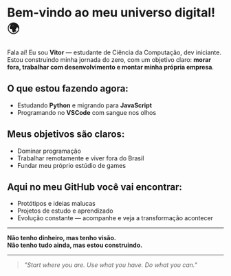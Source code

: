 # Bem-vindo ao meu universo digital! 🌍

Fala aí! Eu sou **Vitor** — estudante de Ciência da Computação, dev iniciante. Estou construindo minha jornada do zero, com um objetivo claro: **morar fora, trabalhar com desenvolvimento e montar minha própria empresa**.

## O que estou fazendo agora:

- Estudando **Python** e migrando para **JavaScript**
- Programando no **VSCode** com sangue nos olhos

## Meus objetivos são claros:

- Dominar programação
- Trabalhar remotamente e viver fora do Brasil
- Fundar meu próprio estúdio de games

## Aqui no meu GitHub você vai encontrar:

- Protótipos e ideias malucas
- Projetos de estudo e aprendizado
- Evolução constante — acompanhe e veja a transformação acontecer

---

**Não tenho dinheiro, mas tenho visão.**  
**Não tenho tudo ainda, mas estou construindo.**  

---

> *"Start where you are. Use what you have. Do what you can."*
